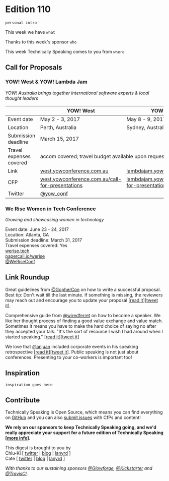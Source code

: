 # Edition 110

`personal intro`

This week we have `what`

Thanks to this week's sponsor `who`

This week Technically Speaking comes to you from `where`


## Call for Proposals

### YOW! West & YOW! Lambda Jam
*YOW! Australia brings together international software experts & local thought leaders*

<table>
<thead>
<tr>
<th></th>
<th>YOW! West</th>
<th>YOW! Lambda Jam</th>
</tr>
</thead>
<tbody>
<tr>
<td>Event date</td>
<td>May 2 - 3, 2017</td>
<td>May 8 - 9, 2017</td>
</tr>
<tr>
<td>Location</td>
<td>Perth, Australia</td>
<td>Sydney, Australia</td>
</tr>
<tr>
<td>Submission deadline</td>
<td colspan="2">March 15, 2017</td>
</tr>
<tr>
<td>Travel expenses covered</td>
<td colspan="2">accom covered; travel budget available upon request</td>
</tr>
<tr>
<td>Link</td>
<td><a href="http://west.yowconference.com.au/">west.yowconference.com.au</a></td>
<td><a href="http://lambdajam.yowconference.com.au/">lambdajam.yowconference.com.au</a></td>
<td></td>
</tr>
<tr>
<td>CFP</td>
<td><a href="http://west.yowconference.com.au/call-for-presentations/">west.yowconference.com.au/call-for-presentations</a></td>
<td><a href="http://lambdajam.yowconference.com.au/call-for-presentations/">lambdajam.yowconference.com.au/call-for-presentations</a></td>
</tr>
<tr>
<td>Twitter</td>
<td colspan="2"><a href="https://twitter.com/yow_conf">@yow_conf</a></td>
</tr>
</tbody>
</table>

### We Rise Women in Tech Conference
*Growing and showcasing women in technology*

Event date: June 23 - 24, 2017  
Location: Atlanta, GA  
Submission deadline: March 31, 2017  
Travel expenses covered: Yes  
[werise.tech](https://werise.tech)  
[papercall.io/werise](https://www.papercall.io/werise)  
[@WeRiseConf](https://twitter.com/WeRiseConf)


## Link Roundup

Great guidelines from [@GopherCon](https://twitter.com/GopherCon) on how to  write a successful proposal. Best tip: Don't wait till the last minute. If something is missing, the reviewers may reach out and encourage you to update your proposal [[read it](https://blog.gopheracademy.com/gophercon-2017/writing-a-successful-gophercon-proposal/)][[tweet it](https://twitter.com/home?status=Writing%20a%20successful%20%40GopherCon%20proposal%20by%20%40davecheney%20https%3A//blog.gopheracademy.com/gophercon-2017/writing-a-successful-gophercon-proposal/%20via%20%40techspeakdigest)].

Comprehensive guide from [@wiredferret](https://twitter.com/wiredferret) on how to become a speaker. We like her thought process of finding a good value exchange and value match. Sometimes it means you have to make the hard choice of saying no after they accepted your talk. "It's the sort of resource I wish I had around when I started speaking." [[read it](http://www.heidiwaterhouse.com/2017/01/16/lady-speaker-cfp-submissions/)][[tweet it](https://twitter.com/home?status=Comprehensive%20guide%20on%20how%20to%20become%20a%20speaker%20by%20%40wiredferret%0Ahttp%3A//www.heidiwaterhouse.com/2017/01/16/lady-speaker-cfp-submissions/%20via%20%40techspeakdigest)]

We love that [@anjuan](https://twitter.com/anjuan) included corporate events in
his speaking retrospective [[read it](http://www.anjuansimmons.com/speaking/2016publicspeakingretrospective
)][[tweet it](https://twitter.com/home?status=2016%20speaking%20retrospective%20by%20%40anjuan%0Ahttp%3A//www.anjuansimmons.com/speaking/2016publicspeakingretrospective%20via%20%40techspeakdigest)]. Public speaking is not just about conferences. Presenting to your co-workers is important too!


## Inspiration

`inspiration goes here`  

## Contribute

Technically Speaking is Open Source, which means you can find everything on [GitHub](https://github.com/catehstn/technically-speaking/) and you can also [submit issues](https://github.com/catehstn/technically-speaking/issues/new) with CfPs and content!

**We rely on our sponsors to keep Technically Speaking going, and we'd really appreciate your support for a future edition of Technically Speaking [[more info](http://www.techspeak.email/sponsorship/)].**  


This digest is brought to you by  
Chiu-Ki [ [twitter](https://twitter.com/chiuki) | [blog](http://blog.sqisland.com/) | [lanyrd](http://lanyrd.com/profile/chiuki/) ]  
Cate [ [twitter](https://twitter.com/catehstn) | [blog](http://www.cate.blog/) | [lanyrd](http://lanyrd.com/profile/catehstn/) ]

*With thanks to our sustaining sponsors [@Glowforge](http://twitter.com/glowforge), [@Kickstarter](http://twitter.com/kickstarter) and [@TravisCI](http://twitter.com/travisci).*
